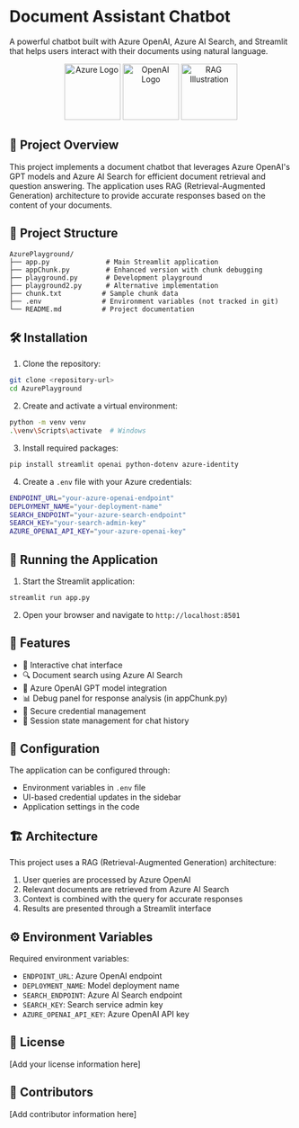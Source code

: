# Document Assistant Chatbot

A powerful chatbot built with Azure OpenAI, Azure AI Search, and Streamlit that helps users interact with their documents using natural language.

<div align="center">
  <img src="https://raw.githubusercontent.com/microsoft/PowerBI-Icons/main/SVG/Azure-Logo.svg" width="100" alt="Azure Logo">
  <img src="https://upload.wikimedia.org/wikipedia/commons/4/4d/OpenAI_Logo.svg" width="100" alt="OpenAI Logo">
  <img src="https://www.pinecone.io/images/illustrations/rag.png" width="100" alt="RAG Illustration">
</div>

## 🚀 Project Overview

This project implements a document chatbot that leverages Azure OpenAI's GPT models and Azure AI Search for efficient document retrieval and question answering. The application uses RAG (Retrieval-Augmented Generation) architecture to provide accurate responses based on the content of your documents.

## 📁 Project Structure

```
AzurePlayground/
├── app.py              # Main Streamlit application
├── appChunk.py         # Enhanced version with chunk debugging
├── playground.py       # Development playground
├── playground2.py      # Alternative implementation
├── chunk.txt          # Sample chunk data
├── .env               # Environment variables (not tracked in git)
└── README.md          # Project documentation
```

## 🛠️ Installation

1. Clone the repository:
```bash
git clone <repository-url>
cd AzurePlayground
```

2. Create and activate a virtual environment:
```bash
python -m venv venv
.\venv\Scripts\activate  # Windows
```

3. Install required packages:
```bash
pip install streamlit openai python-dotenv azure-identity
```

4. Create a `.env` file with your Azure credentials:
```bash
ENDPOINT_URL="your-azure-openai-endpoint"
DEPLOYMENT_NAME="your-deployment-name"
SEARCH_ENDPOINT="your-azure-search-endpoint"
SEARCH_KEY="your-search-admin-key"
AZURE_OPENAI_API_KEY="your-azure-openai-key"
```

## 🚀 Running the Application

1. Start the Streamlit application:
```bash
streamlit run app.py
```

2. Open your browser and navigate to `http://localhost:8501`

## 🔧 Features

- 💬 Interactive chat interface
- 🔍 Document search using Azure AI Search
- 🧠 Azure OpenAI GPT model integration
- 📊 Debug panel for response analysis (in appChunk.py)
- 🔐 Secure credential management
- 💾 Session state management for chat history

## 🔑 Configuration

The application can be configured through:
- Environment variables in `.env` file
- UI-based credential updates in the sidebar
- Application settings in the code

## 🏗️ Architecture

This project uses a RAG (Retrieval-Augmented Generation) architecture:
1. User queries are processed by Azure OpenAI
2. Relevant documents are retrieved from Azure AI Search
3. Context is combined with the query for accurate responses
4. Results are presented through a Streamlit interface

## ⚙️ Environment Variables

Required environment variables:
- `ENDPOINT_URL`: Azure OpenAI endpoint
- `DEPLOYMENT_NAME`: Model deployment name
- `SEARCH_ENDPOINT`: Azure AI Search endpoint
- `SEARCH_KEY`: Search service admin key
- `AZURE_OPENAI_API_KEY`: Azure OpenAI API key

## 📝 License

[Add your license information here]

## 👥 Contributors

[Add contributor information here]
